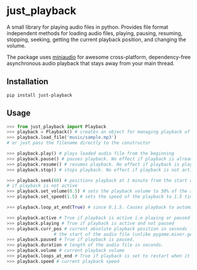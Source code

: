 
just_playback
=========
A small library for playing audio files in python. Provides file format independent methods for loading audio files, playing, pausing, resuming, stopping, seeking, getting the current playback position, and changing the volume.

The package uses [miniaudio](https://github.com/mackron/miniaudio) for awesome cross-platform, dependency-free asynchronous audio playback that stays away from your main thread.

Installation
-------------
	pip install just-playback

Usage
-------------
``` python
>>> from just_playback import Playback
>>> playback = Playback() # creates an object for managing playback of a single audio file
>>> playback.load_file('music/sample.mp3')
# or just pass the filename directly to the constructor

>>> playback.play() # plays loaded audio file from the beginning
>>> playback.pause() # pauses playback. No effect if playback is already paused
>>> playback.resume() # resumes playback. No effect if playback is playing
>>> playback.stop() # stops playback. No effect if playback is not active

>>> playback.seek(60) # positions playback at 1 minute from the start of the audio file. No effect
# if playback is not active
>>> playback.set_volume(0.5) # sets the playback volume to 50% of the audio file's original value
>>> playback.set_speed(1.5) # sets the speed of the playback to 1.5 times the original speed

>>> playback.loop_at_end(True) # since 0.1.5. Causes playback to automatically restart when it completes.

>>> playback.active # True if playback is active i.e playing or paused
>>> playback.playing # True if playback is active and not paused
>>> playback.curr_pos # current absolute playback position in seconds from 
				  #	the start of the audio file (unlike pygame.mixer.get_pos). 
>>> playback.paused # True if playback is paused.
>>> playback.duration # length of the audio file in seconds. 
>>> playback.volume # current playback volume
>>> playback.loops_at_end # True if playback is set to restart when it completes.
>>> playback.speed # current playback speed
```
